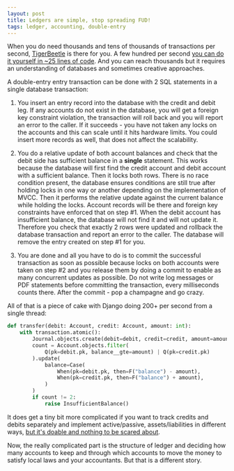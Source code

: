 ```yaml
---
layout: post
title: Ledgers are simple, stop spreading FUD!
tags: ledger, accounting, double-entry
---
```


When you do need thousands and tens of thousands of transactions per second, [TigerBeetle](https://tigerbeetle.com/) is there for you. A few hundred per second [you can do it yourself in ~25 lines of code](https://aivarsk.com/2025/03/14/The-COST-of-double-entry-accounting/). And you can reach thousands but it requires an understanding of databases and sometimes creative approaches.

A double-entry entry transaction can be done with 2 SQL statements in a single database transaction:

1. You insert an entry record into the database with the credit and debit leg. If any accounts do not exist in the database, you will get a foreign key constraint violation, the transaction will roll back and you will report an error to the caller. If it succeeds - you have not taken any locks on the accounts and this can scale until it hits hardware limits. You could insert more records as well, that does not affect the scalability.

2. You do a relative update of both account balances and check that the debit side has sufficient balance in a **single** statement. This works because the database will first find the credit account and debit account with a sufficient balance. Then it locks both rows. There is no race condition present, the database ensures conditions are still true after holding locks in one way or another depending on the implementation of MVCC. Then it performs the relative update against the current balance while holding the locks. Account records will be there and foreign key constraints have enforced that on step #1. When the debit account has insufficient balance, the database will not find it and will not update it. Therefore you check that exactly 2 rows were updated and rollback the database transaction and report an error to the caller. The database will remove the entry created on step #1 for you.

3. You are done and all you have to do is to commit the successful transaction as soon as possible because locks on both accounts were taken on step #2 and you release them by doing a commit to enable as many concurrent updates as possible. Do not write log messages or PDF statements before committing the transaction, every milliseconds counts there. After the commit - pop a champagne and go crazy.

All of that is a piece of cake with Django doing 200+ per second from a single thread:

```python
def transfer(debit: Account, credit: Account, amount: int):
    with transaction.atomic():
        Journal.objects.create(debit=debit, credit=credit, amount=amount)
        count = Account.objects.filter(
            Q(pk=debit.pk, balance__gte=amount) | Q(pk=credit.pk)
        ).update(
            balance=Case(
                When(pk=debit.pk, then=F("balance") - amount),
                When(pk=credit.pk, then=F("balance") + amount),
            )
        )
        if count != 2:
            raise InsufficientBalance()
```

It does get a tiny bit more complicated if you want to track credits and debits separately and implement active/passive, assets/liabilities in different ways, [but it's doable and nothing to be scared about](https://github.com/aivarsk/django-modern-treasury-poc/blob/main/debitcredit/models.py#L38).

Now, the really complicated part is the structure of ledger and deciding how many accounts to keep and through which accounts to move the money to satisfy local laws and your accountants. But that is a different story.
